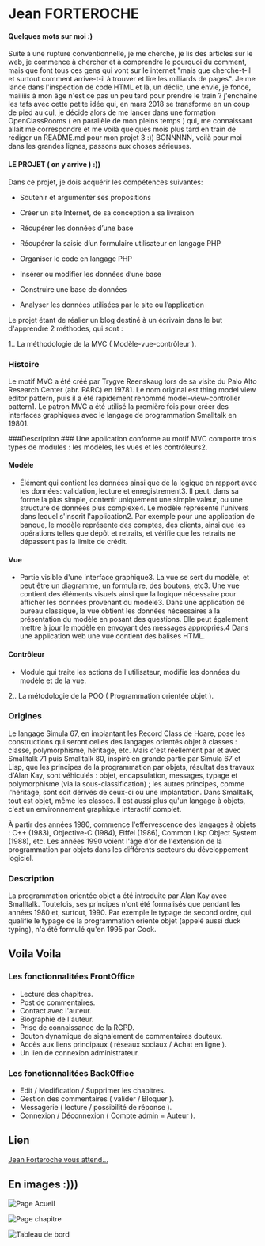 # Jean FORTEROCHE #
                       
    
    
#### Quelques mots sur moi :) ####

                   
Suite à une rupture conventionnelle, 
je me cherche, je lis des articles sur le web, 
je commence à chercher et à comprendre le pourquoi du comment, 
mais que font tous ces gens qui vont sur le internet 
"mais que cherche-t-il et surtout comment arrive-t-il 
à trouver et lire les milliards de pages". 
Je me lance dans l'inspection de code HTML et là, 
un déclic, une envie, je fonce,
maiiiiis à mon âge n'est ce pas un peu tard pour prendre le train ? 
j'enchaîne les tafs avec cette petite idée qui, en mars 2018 
se transforme en un coup de pied au cul, 
je décide alors de me lancer dans une formation OpenClassRooms 
( en parallèle de mon pleins temps ) qui, 
me connaissant allait me correspondre et me voilà quelques mois plus tard 
en train de rédiger un README.md pour mon projet 3 :))
 BONNNNN, voilà pour moi dans les grandes lignes, 
 passons aux choses sérieuses.
 
 
 
 #### LE PROJET ( on y arrive )  :))  ####
Dans ce projet, je dois acquérir les compétences suivantes:

* Soutenir et argumenter ses propositions

* Créer un site Internet, de sa conception à sa livraison

* Récupérer les données d’une base

* Récupérer la saisie d’un formulaire utilisateur en langage PHP

* Organiser le code en langage PHP

* Insérer ou modifier les données d’une base

* Construire une base de données

* Analyser les données utilisées par le site ou l’application


Le projet étant de réalier un blog destiné à un écrivain dans le but d'apprendre 2 méthodes, qui sont :

1.. La méthodologie de la MVC ( Modèle-vue-contrôleur ).


### Histoire ###
Le motif MVC a été créé par Trygve Reenskaug lors de sa visite du Palo Alto Research Center (abr. PARC) en 19781. Le nom original est thing model view editor pattern, puis il a été rapidement renommé model-view-controller pattern1. Le patron MVC a été utilisé la première fois pour créer des interfaces graphiques avec le langage de programmation Smalltalk en 19801.

###Description ###
Une application conforme au motif MVC comporte trois types de modules : les modèles, les vues et les contrôleurs2.

#### Modèle ####

* Élément qui contient les données ainsi que de la logique en rapport avec les données: validation, lecture et enregistrement3. Il peut, dans sa forme la plus simple, contenir uniquement une simple valeur, ou une structure de données plus complexe4. Le modèle représente l'univers dans lequel s'inscrit l'application2. Par exemple pour une application de banque, le modèle représente des comptes, des clients, ainsi que les opérations telles que dépôt et retraits, et vérifie que les retraits ne dépassent pas la limite de crédit.

#### Vue  ####
* Partie visible d'une interface graphique3. La vue se sert du modèle, et peut être un diagramme, un formulaire, des boutons, etc3. Une vue contient des éléments visuels ainsi que la logique nécessaire pour afficher les données provenant du modèle3. Dans une application de bureau classique, la vue obtient les données nécessaires à la présentation du modèle en posant des questions. Elle peut également mettre à jour le modèle en envoyant des messages appropriés.4 Dans une application web une vue contient des balises HTML.

#### Contrôleur ####
* Module qui traite les actions de l'utilisateur, modifie les données du modèle et de la vue.

2.. La métodologie de la POO ( Programmation orientée objet ).

### Origines ###
Le langage Simula 67, en implantant les Record Class de Hoare, pose les constructions qui seront celles des langages orientés objet à classes : classe, polymorphisme, héritage, etc. Mais c'est réellement par et avec Smalltalk 71 puis Smalltalk 80, inspiré en grande partie par Simula 67 et Lisp, que les principes de la programmation par objets, résultat des travaux d'Alan Kay, sont véhiculés : objet, encapsulation, messages, typage et polymorphisme (via la sous-classification) ; les autres principes, comme l'héritage, sont soit dérivés de ceux-ci ou une implantation. Dans Smalltalk, tout est objet, même les classes. Il est aussi plus qu'un langage à objets, c'est un environnement graphique interactif complet.

À partir des années 1980, commence l'effervescence des langages à objets : C++ (1983), Objective-C (1984), Eiffel (1986), Common Lisp Object System (1988), etc. Les années 1990 voient l'âge d'or de l'extension de la programmation par objets dans les différents secteurs du développement logiciel.

### Description ###

La programmation orientée objet a été introduite par Alan Kay avec Smalltalk. Toutefois, ses principes n'ont été formalisés que pendant les années 1980 et, surtout, 1990. Par exemple le typage de second ordre, qui qualifie le typage de la programmation orienté objet (appelé aussi duck typing), n'a été formulé qu'en 1995 par Cook.

## Voila Voila ##

### Les fonctionnalitées FrontOffice ###

* Lecture des chapitres.
* Post de commentaires.
* Contact avec l'auteur.
* Biographie de l'auteur.
* Prise de connaissance de la RGPD.
* Bouton dynamique de signalement de commentaires douteux.
* Accès aux liens principaux ( réseaux sociaux / Achat en ligne ).
* Un lien de connexion administrateur.


### Les fonctionnalitées BackOffice ###

* Edit / Modification / Supprimer les chapitres.
* Gestion des commentaires ( valider / Bloquer ).
* Messagerie ( lecture / possibilité de réponse ).
* Connexion / Déconnexion ( Compte admin = Auteur ).

## Lien

[Jean Forteroche vous attend...](url_du_lien "Lien vers le site mit sur le web")

## En images :))) ###

![Page Acueil](https://github.com/manoxiah/jeanForteroche/blob/master/images/accueil%20md.png "Image du site")

![Page chapitre](https://github.com/manoxiah/jeanForteroche/blob/master/images/chapitre%20md.png "Image du site")

![Tableau de bord](https://github.com/manoxiah/jeanForteroche/blob/master/images/tableau%20de%20bord%20md.png "Image du site")